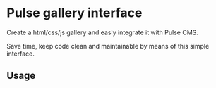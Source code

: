 # Pulse gallery interface
Create a html/css/js gallery and easly integrate it with Pulse CMS.


Save time, keep code clean and maintainable by means of this simple interface.

## Usage

